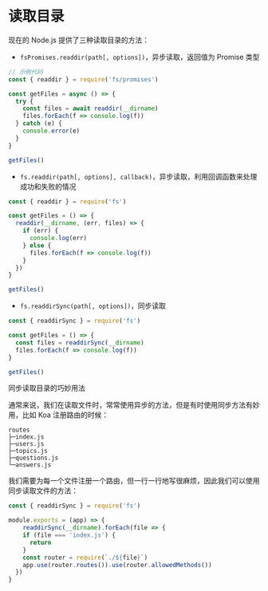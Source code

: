 # 读取目录

现在的 Node.js 提供了三种读取目录的方法：

- `fsPromises.readdir(path[, options])`，异步读取，返回值为 Promise 类型

```js
// 示例代码
const { readdir } = require('fs/promises')

const getFiles = async () => {
  try {
    const files = await readdir(__dirname)
    files.forEach(f => console.log(f))
  } catch (e) {
    console.error(e)
  }
}

getFiles()
```

- `fs.readdir(path[, options], callback)`，异步读取，利用回调函数来处理成功和失败的情况

```js
const { readdir } = require('fs')

const getFiles = () => {
  readdir(__dirname, (err, files) => {
    if (err) {
      console.log(err)
    } else {
      files.forEach(f => console.log(f))
    }
  })
}

getFiles()
```

- `fs.readdirSync(path[, options])`，同步读取

```js
const { readdirSync } = require('fs')

const getFiles = () => {
  const files = readdirSync(__dirname)
  files.forEach(f => console.log(f))
}

getFiles()
```

同步读取目录的巧妙用法

通常来说，我们在读取文件时，常常使用异步的方法，但是有时使用同步方法有妙用，比如 Koa 注册路由的时候：

```
routes
├─index.js
├─users.js
├─topics.js
├─questions.js
└─answers.js
```

我们需要为每一个文件注册一个路由，但一行一行地写很麻烦，因此我们可以使用同步读取文件的方法：

```js
const { readdirSync } = require('fs')

module.exports = (app) => {
	readdirSync(__dirname).forEach(file => {
  	if (file === 'index.js') {
      return
    }
    const router = require(`./${file}`)
    app.use(router.routes()).use(router.allowedMethods())
  })
}
```

